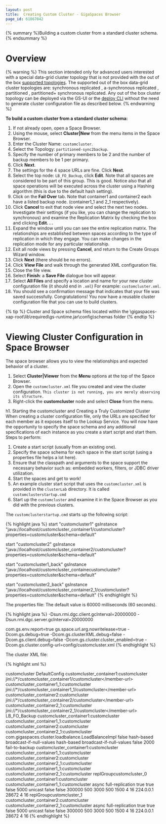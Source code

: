 ```yaml
---
layout: post
title:  Creating Custom Cluster - GigaSpaces Browser
page_id: 61867042
---
```


{% summary %}Building a custom cluster from a standard cluster schema.{% endsummary %}

# Overview

{% warning %}
This section intended only for advanced users interested with a special data-grid cluster topology that is not provided with the out of the box [supported topologies](./space-topologies.html). The supported out of the box data-grid cluster topologies are: synchronous replicated , a-synchronous replicated , partitioned , partitioned+ synchronous replicated. Any out of the box cluster topology can be deployed via the GS-UI or the [deploy CLI](./deploy-space-gigaspaces-cli.html) without the need to generate cluster configuration file as described below.
{% endwarning %}

**To build a custom cluster from a standard cluster schema:**

1. If not already open, open a Space Browser. 
1. Using the mouse, select **Cluster|New** from the menu items in the Space Browser. 
1. Enter the Cluster Name: `customcluster`. 
1. Select the Topology: `partitioned-sync2backup`. 
1. Specify the number of primary members to be 2 and the number of backup members to be 1 per primary. 
1. Click **Next**. 
1. The settings for the 4 space URLs are fine. Click **Next**. 
1. Select the top node: `LB_FO_Backup`, click **Edit**. Note that all spaces are considered to be part of this group. This is good. Notice also that all space operations will be executed across the cluster using a Hashing algorithm (this is due to the default hash setting). 
1. Click on the **Fail Over** tab. Note that container1 and container2 each have a listed backup node. (container1_1 and 2_1 respectively). 
1. Click **Cancel** to exit that node view and select the next two nodes. Investigate their settings (if you like, you can change the replication to synchronous) and examine the Replication Matrix by checking the box and clicking **Edit. . .**
1. Expand the window until you can see the entire replication matrix. The relationships are established between spaces according to the type of replication in which they engage. You can make changes in the replication mode for any particular relationship. 
1. Exit all node views by pressing **Cancel**, and return to the Create Groups Wizard window.
1. Click **Next** (there should be no errors). 
1. Click **View File** and walk through the generated XML configuration file. 
1. Close the file view. 
1. Select **Finish**: a **Save File** dialogue box will appear. 
1. Select **All Files** and specify a location and name for your new cluster configuration file (it should end in `.xml`) For example: `customcluster.xml`. 
1. You should see a confirmation message that indicates that your file was saved successfully. 
Congratulations! You now have a reusable cluster configuration file that you can use to build clusters. 

{% tip %}
 Cluster and Space schema files located within the \gigaspaces-xap-root\lib\required\gs-runtime.jar\config\schemas folder
{% endtip %}

# Viewing Cluster Configuration in Space Browser 

The space browser allows you to view the relationships and expected behavior of a cluster. 

1. Select **Cluster\|Viewer** from the **Menu** options at the top of the Space Browser.
1. Open the `customcluster.xml` file you created and view the cluster configuration. `This cluster is not running, you are merely observing its structure.`
1. Right-click the **customcluster** node and select **Close** from the menu.

h1. Starting the customcluster and Creating a Truly Customized Cluster 
When creating a cluster configuration file, only the URLs are specified for each member as it exposes itself to the Lookup Service. You will now have the opportunity to specify the space schema and any additional specifications of each instance as you create a start script and start them. 
Steps to perform:

1. Create a start script (usually from an existing one). 
1. Specify the space schema for each space in the start script (using a properties file helps a lot here).
1. Ensure that the classpath and arguments to the space support the necessary behavior such as: embedded workers, filters, or JDBC driver utilization. 
1. Start the spaces and get to work! 
1. An example cluster start script that uses the `customcluster.xml` is provided in the `clusterLab` directory. It is called `customclusterstartup.cmd` 
1. Start up the `customcluster` and examine it in the Space Browser as you did with the previous clusters.

The `customclusterstartup.cmd` starts up the following script: 

{% highlight java %}
start "customcluster1" gsInstance 
   "java://localhost/customcluster_container1/customcluster?properties=customcluster&schema=default" 

start "customcluster2" gsInstance 
   "java://localhost/customcluster_container2/customcluster?properties=customcluster&schema=default" 

start "customcluster1_back" gsInstance 
   "java://localhost/customcluster_containecustomcluster?properties=customcluster&schema=default" 

start "customcluster2_back" gsInstance 
   "java://localhost/customcluster_container2_1/customcluster?properties=customcluster&schema=default"
{% endhighlight %}

The properties file: 
The default value is 60000 milliseconds (60 seconds). 

{% highlight java %}
-Dsun.rmi.dgc.client.gcInterval=20000000 
-Dsun.rmi.dgc.server.gcInterval=20000000 

com.gs.env.report=true 
gs.space.url.arg.nowritelease=true 
-Dcom.gs.debug=true 
-Dcom.gs.clusterXML.debug=false 
-Dcom.gs.client.debug=false 
-Dcom.gs.cluster.cluster_enabled=true 
-Dcom.gs.cluster.config-url=config/customcluster.xml 
{% endhighlight %}

The cluster XML file: 

{% highlight xml %}
<?xml version="1.0"?> 
<cluster-config> 
     <cluster-name>customcluster</cluster-name> 
     <dist-cache> 
          <config-name>DefaultConfig</config-name> 
     </dist-cache> 
     <cluster-members> 
          <member> 
               <member-name>customcluster_container1:customcluster</member-name> 
               <member-url>jini://*/customcluster_container1/customcluster&lt;/member-url> 
          </member> 
          <member> 
               <member-name>customcluster_container1_1:customcluster</member-name> 
               <member-url>jini://*/customcluster_container1_1/customcluster&lt;/member-url> 
          </member> 
          <member> 
               <member-name>customcluster_container2:customcluster</member-name> 
               <member-url>jini://*/customcluster_container2/customcluster&lt;/member-url> 
          </member> 
          <member> 
               <member-name>customcluster_container2_1:customcluster</member-name> 
               <member-url>jini://*/customcluster_container2_1/customcluster&lt;/member-url> 
          </member> 
     </cluster-members> 
     <groups> 
          <group> 
               <group-name>LB_FO_Backup</group-name> 
               <group-members> 
                    <member> 
                         <member-name>customcluster_container1:customcluster</member-name> 
                    </member> 
                    <member> 
                         <member-name>customcluster_container1_1:customcluster</member-name> 
                    </member> 
                    <member> 
                         <member-name>customcluster_container2:customcluster</member-name> 
                    </member> 
                    <member> 
                         <member-name>customcluster_container2_1:customcluster</member-name> 
                    </member> 
               </group-members> 
               <load-bal-policy> 
                    <load-bal-impl-class>com.gigaspaces.cluster.loadbalance.LoadBalanceImpl</load-bal-impl-class> 
                    <disable-parallel-scattering>false</disable-parallel-scattering> 
                    <notify> 
                         <policy-type>hash-based</policy-type> 
                         <broadcast-condition>broadcast-if-null-values</broadcast-condition> 
                    </notify> 
                    <default> 
                         <policy-type>hash-based</policy-type> 
                         <broadcast-condition>broadcast-if-null-values</broadcast-condition> 
                    </default> 
               </load-bal-policy> 
               <fail-over-policy> 
                    <fail-back>false</fail-back> 
                    <fail-over-find-timeout>2000</fail-over-find-timeout> 
                    <default> 
                         <policy-type>fail-to-backup</policy-type> 
                         <backup-members> 
                              <member> 
                                   <source-member>customcluster_container1:customcluster</source-member> 
                                   <backup-member>customcluster_container1_1:customcluster</backup-member> 
                              </member> 
                              <member> 
                                   <source-member>customcluster_container2:customcluster</source-member> 
                                   <backup-member>customcluster_container2_1:customcluster</backup-member> 
                              </member> 
                         </backup-members> 
                         <backup-members-only> 
                              <backup-member-only>customcluster_container1_1:customcluster</backup-member-only> 
                              <backup-member-only>customcluster_container2_1:customcluster</backup-member-only> 
                         </backup-members-only> 
                    </default> 
               </fail-over-policy> 
          </group> 
          <group> 
               <group-name>replGroupcustomcluster_0</group-name> 
               <group-members> 
                    <member> 
                         <member-name>customcluster_container1:customcluster</member-name> 
                    </member> 
                    <member> 
                         <member-name>customcluster_container1_1:customcluster</member-name> 
                    </member> 
               </group-members> 
               <repl-policy> 
                    <replication-mode>async</replication-mode> 
                    <policy-type>full-replication</policy-type> 
                    <recovery>true</recovery> 
                    <replicate-notify-templates>true</replicate-notify-templates> 
                    <trigger-notify-templates>false</trigger-notify-templates> 
                    <repl-find-timeout>5000</repl-find-timeout> 
                    <communication-mode>unicast</communication-mode> 
                    <async-replication> 
                         <repl-original-state>false</repl-original-state> 
                         <sync-on-commit>false</sync-on-commit> 
                         <sync-on-commit-timeout>300000</sync-on-commit-timeout> 
                         <repl-chunk-size>500</repl-chunk-size> 
                         <repl-interval-millis>3000</repl-interval-millis> 
                         <repl-interval-opers>500</repl-interval-opers> 
                    </async-replication> 
                    <sync-replication> 
                         <todo-queue-timeout>1500</todo-queue-timeout> 
                         <unicast> 
                              <min-work-threads>4</min-work-threads> 
                              <max-work-threads>16</max-work-threads> 
                         </unicast> 
                         <multicast> 
                              <ip-group>224.0.0.1</ip-group> 
                              <port>28672</port> 
                              <min-work-threads>4</min-work-threads> 
                              <max-work-threads>16</max-work-threads> 
                         </multicast> 
                    </sync-replication> 
               </repl-policy> 
          </group> 
          <group> 
               <group-name>replGroupcustomcluster_1</group-name> 
               <group-members> 
                    <member> 
                         <member-name>customcluster_container2:customcluster</member-name> 
                    </member> 
                    <member> 
                         <member-name>customcluster_container2_1:customcluster</member-name> 
                    </member> 
               </group-members> 
               <repl-policy> 
                    <replication-mode>async</replication-mode> 
                    <policy-type>full-replication</policy-type> 
                    <recovery>true</recovery> 
                    <replicate-notify-templates>true</replicate-notify-templates> 
                    <trigger-notify-templates>false</trigger-notify-templates> 
                    <repl-find-timeout>5000</repl-find-timeout> 
                    <communication-mode>unicast</communication-mode> 
                    <async-replication> 
                         <repl-original-state>false</repl-original-state> 
                         <sync-on-commit>false</sync-on-commit> 
                         <sync-on-commit-timeout>300000</sync-on-commit-timeout> 
                         <repl-chunk-size>500</repl-chunk-size> 
                         <repl-interval-millis>3000</repl-interval-millis> 
                         <repl-interval-opers>500</repl-interval-opers> 
                    </async-replication> 
                    <sync-replication> 
                         <todo-queue-timeout>1500</todo-queue-timeout> 
                         <unicast> 
                              <min-work-threads>4</min-work-threads> 
                              <max-work-threads>16</max-work-threads> 
                         </unicast> 
                         <multicast> 
                              <ip-group>224.0.0.1</ip-group> 
                              <port>28672</port> 
                              <min-work-threads>4</min-work-threads> 
                              <max-work-threads>16</max-work-threads> 
                         </multicast> 
                    </sync-replication> 
               </repl-policy> 
          </group> 
     </groups> 
</cluster-config> 
{% endhighlight %}
